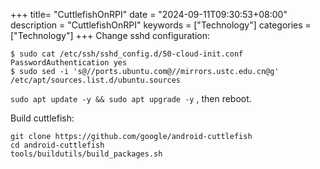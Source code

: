 +++
title= "CuttlefishOnRPI"
date = "2024-09-11T09:30:53+08:00"
description = "CuttlefishOnRPI"
keywords = ["Technology"]
categories = ["Technology"]
+++
Change sshd configuration:    

```
$ sudo cat /etc/ssh/sshd_config.d/50-cloud-init.conf 
PasswordAuthentication yes
$ sudo sed -i 's@//ports.ubuntu.com@//mirrors.ustc.edu.cn@g' /etc/apt/sources.list.d/ubuntu.sources
```
`sudo apt update -y && sudo apt upgrade -y` , then reboot.   

Build cuttlefish:    

```
git clone https://github.com/google/android-cuttlefish
cd android-cuttlefish
tools/buildutils/build_packages.sh
```
